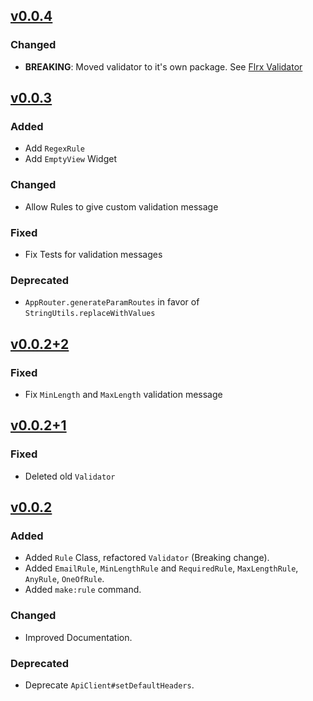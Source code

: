 ## [v0.0.4]
### Changed
- **BREAKING**: Moved validator to it's own package. See [Flrx Validator](https://pub.dev/packages/flrx_validator)

## [v0.0.3]
### Added
- Add `RegexRule`
- Add `EmptyView` Widget

### Changed
- Allow Rules to give custom validation message

### Fixed
- Fix Tests for validation messages

### Deprecated
- `AppRouter.generateParamRoutes` in favor of `StringUtils.replaceWithValues`

## [v0.0.2+2]
### Fixed
- Fix `MinLength` and `MaxLength` validation message

## [v0.0.2+1]
### Fixed
- Deleted old `Validator`

## [v0.0.2]
### Added
- Added `Rule` Class, refactored `Validator` (Breaking change).
- Added `EmailRule`, `MinLengthRule` and `RequiredRule`, `MaxLengthRule`, `AnyRule`, `OneOfRule`.
- Added `make:rule` command.

### Changed
- Improved Documentation.

### Deprecated
- Deprecate `ApiClient#setDefaultHeaders`.

[v0.0.4]: https://github.com/flrx/framework/compare/v0.0.3...v0.0.4
[v0.0.3]: https://github.com/flrx/framework/compare/v0.0.2+2...v0.0.3
[v0.0.2+2]: https://github.com/flrx/framework/compare/v0.0.2+1...v0.0.2+2
[v0.0.2+1]: https://github.com/flrx/framework/compare/v0.0.2...v0.0.2+1
[v0.0.2]: https://github.com/flrx/framework/tag/v0.0.2

